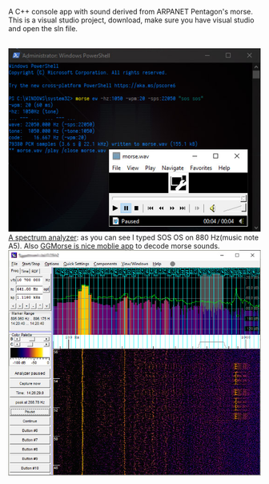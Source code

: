 A C++ console app with sound derived from ARPANET Pentagon's morse. This is a visual studio project, download, make sure you have visual studio and open the sln file.
<br><br>

<img src=https://github.com/RayColt/morse/blob/master/cpp/morse.jpg>
<br>
<a href="https://www.qsl.net/dl4yhf/spectra1.html" target="_blank">A spectrum analyzer</a>: as you can see I typed SOS OS on 880 Hz(music note A5). Also
<a href='https://play.google.com/store/apps/details?id=com.ggerganov.GGMorse'>GGMorse is nice moblie app</a> to decode morse sounds.<br>
<img src="https://github.com/RayColt/morse/blob/master/cpp/spectrum-analyzer-morse.jpg" />
<br>

